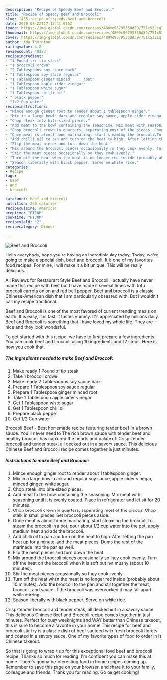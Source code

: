 ```yaml
---
description: "Recipe of Speedy Beef and Broccoli"
title: "Recipe of Speedy Beef and Broccoli"
slug: 1455-recipe-of-speedy-beef-and-broccoli
date: 2020-08-22T17:17:41.915Z
image: https://img-global.cpcdn.com/recipes/4809c96795350d59/751x532cq70/beef-and-broccoli-recipe-main-photo.jpg
thumbnail: https://img-global.cpcdn.com/recipes/4809c96795350d59/751x532cq70/beef-and-broccoli-recipe-main-photo.jpg
cover: https://img-global.cpcdn.com/recipes/4809c96795350d59/751x532cq70/beef-and-broccoli-recipe-main-photo.jpg
author: Ada Thornton
ratingvalue: 4.8
reviewcount: 49283
recipeingredient:
- "1 Pound tri tip steak"
- "1 broccoli crown"
- "2 Tablespoons soy sauce dark"
- "1 Tablespoon soy sauce regular"
- "1 Tablespoon ginger minced      root"
- "1 Tablespoon apple cider vinegar"
- "1 Tablespoon white sugar"
- "1 Tablespoon chilli oil"
- " black pepper"
- "1/2 Cup water"
recipeinstructions:
- "Mince enough ginger root to render about 1 tablespoon ginger."
- "Mix in a large bowl: dark and regular soy sauce, apple cider vinegar, minced ginger, white sugar."
- "Chop steak into bite-sized pieces."
- "Add meat to the bowl containing the seasoning. Mix meat with seasoning until it is evenly coated. Place in refrigerator and let sit for 20 minutes."
- "Chop broccoli crown in quarters, separating most of the pieces. Chop stalk in small pieces. Set broccoli pieces aside."
- "Once meat is almost done marinating, start steaming the broccoli.To steam the broccoli in a pot, pour about 1/2 cup water into the pot, apply medium heat and add the broccoli."
- "Add chilli oil to pan and turn on the heat to high. After letting the pan heat up for a minute, add the meat pieces. Dump the rest of the marinade into the pan as well."
- "Flip the meat pieces and turn down the heat."
- "Mix around the broccoli pieces occasionally so they cook evenly. Turn off the heat on the broccoli when it is soft but not mushy (about 10 minutes)."
- "Stir the meat pieces occasionally so they cook evenly."
- "Turn off the heat when the meat is no longer red inside (probably about 10 minutes). Add the broccoli to the pan and stir together the meat, broccoli, and sauce. If the broccoli was overcooked it may fall apart while stirring."
- "Season liberally with black pepper. Serve on white rice."
categories:
- Recipe
tags:
- beef
- and
- broccoli

katakunci: beef and broccoli 
nutrition: 296 calories
recipecuisine: American
preptime: "PT18M"
cooktime: "PT30M"
recipeyield: "2"
recipecategory: Dinner

---
```



![Beef and Broccoli](https://img-global.cpcdn.com/recipes/4809c96795350d59/751x532cq70/beef-and-broccoli-recipe-main-photo.jpg)

Hello everybody, hope you're having an incredible day today. Today, we're going to make a special dish, beef and broccoli. It is one of my favorites food recipes. For mine, I will make it a bit unique. This will be really delicious.

All Reviews for Restaurant Style Beef and Broccoli. I actually have never made this recipe with beef but I have made it several times with tofu broccoli carrots onion and red bell pepper. Beef and broccoli is a classic Chinese-American dish that I am particularly obsessed with. But I wouldn&#39;t call my recipe traditional.

Beef and Broccoli is one of the most favored of current trending meals on earth. It is easy, it is fast, it tastes yummy. It's appreciated by millions daily. Beef and Broccoli is something that I have loved my whole life. They are nice and they look wonderful.


To get started with this recipe, we have to first prepare a few ingredients. You can cook beef and broccoli using 10 ingredients and 12 steps. Here is how you cook that.

<!--inarticleads1-->

##### The ingredients needed to make Beef and Broccoli:

1. Make ready 1 Pound tri tip steak
1. Take 1 broccoli crown
1. Make ready 2 Tablespoons soy sauce dark
1. Prepare 1 Tablespoon soy sauce regular
1. Prepare 1 Tablespoon ginger minced      root
1. Take 1 Tablespoon apple cider vinegar
1. Get 1 Tablespoon white sugar
1. Get 1 Tablespoon chilli oil
1. Prepare  black pepper
1. Get 1/2 Cup water


Broccoli Beef - Best homemade recipe featuring tender beef in a brown sauce. You&#39;ll never need to The rich brown sauce with tender beef and healthy broccoli has captured the hearts and palate of. Crisp-tender broccoli and tender steak, all decked out in a savory sauce. This delicious Chinese Beef and Broccoli recipe comes together in just minutes. 

<!--inarticleads2-->

##### Instructions to make Beef and Broccoli:

1. Mince enough ginger root to render about 1 tablespoon ginger.
1. Mix in a large bowl: dark and regular soy sauce, apple cider vinegar, minced ginger, white sugar.
1. Chop steak into bite-sized pieces.
1. Add meat to the bowl containing the seasoning. Mix meat with seasoning until it is evenly coated. Place in refrigerator and let sit for 20 minutes.
1. Chop broccoli crown in quarters, separating most of the pieces. Chop stalk in small pieces. Set broccoli pieces aside.
1. Once meat is almost done marinating, start steaming the broccoli.To steam the broccoli in a pot, pour about 1/2 cup water into the pot, apply medium heat and add the broccoli.
1. Add chilli oil to pan and turn on the heat to high. After letting the pan heat up for a minute, add the meat pieces. Dump the rest of the marinade into the pan as well.
1. Flip the meat pieces and turn down the heat.
1. Mix around the broccoli pieces occasionally so they cook evenly. Turn off the heat on the broccoli when it is soft but not mushy (about 10 minutes).
1. Stir the meat pieces occasionally so they cook evenly.
1. Turn off the heat when the meat is no longer red inside (probably about 10 minutes). Add the broccoli to the pan and stir together the meat, broccoli, and sauce. If the broccoli was overcooked it may fall apart while stirring.
1. Season liberally with black pepper. Serve on white rice.


Crisp-tender broccoli and tender steak, all decked out in a savory sauce. This delicious Chinese Beef and Broccoli recipe comes together in just minutes. Perfect for busy weeknights and WAY better than Chinese takeout, this is sure to become a favorite in your home! This recipe for beef and broccoli stir fry is a classic dish of beef sauteed with fresh broccoli florets and coated in a savory sauce. One of my favorite types of food to order in is Chinese takeout. 

So that is going to wrap it up for this exceptional food beef and broccoli recipe. Thanks so much for reading. I'm confident you can make this at home. There's gonna be interesting food in home recipes coming up. Remember to save this page on your browser, and share it to your family, colleague and friends. Thank you for reading. Go on get cooking!
